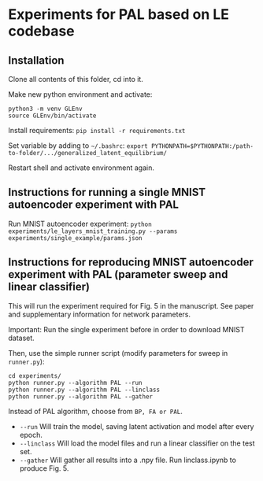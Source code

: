 # Experiments for PAL based on LE codebase


## Installation

Clone all contents of this folder, cd into it.

Make new python environment and activate:
```
python3 -m venv GLEnv
source GLEnv/bin/activate
```

Install requirements:
`pip install -r requirements.txt`

Set variable by adding to `~/.bashrc`:
`export PYTHONPATH=$PYTHONPATH:/path-to-folder/.../generalized_latent_equilibrium/`

Restart shell and activate environment again.

## Instructions for running a single MNIST autoencoder experiment with PAL

Run MNIST autoencoder experiment:
`python experiments/le_layers_mnist_training.py --params experiments/single_example/params.json`

## Instructions for reproducing MNIST autoencoder experiment with PAL (parameter sweep and linear classifier)

This will run the experiment required for Fig. 5 in the manuscript. See paper and supplementary information for network parameters.

Important: Run the single experiment before in order to download MNIST dataset.

Then, use the simple runner script (modify parameters for sweep in `runner.py`):

```
cd experiments/
python runner.py --algorithm PAL --run
python runner.py --algorithm PAL --linclass
python runner.py --algorithm PAL --gather
```

Instead of PAL algorithm, choose from `BP, FA or PAL`.

- `--run` Will train the model, saving latent activation and model after every epoch.
- `--linclass` Will load the model files and run a linear classifier on the test set.
- `--gather` Will gather all results into a .npy file. Run linclass.ipynb to produce Fig. 5. 

